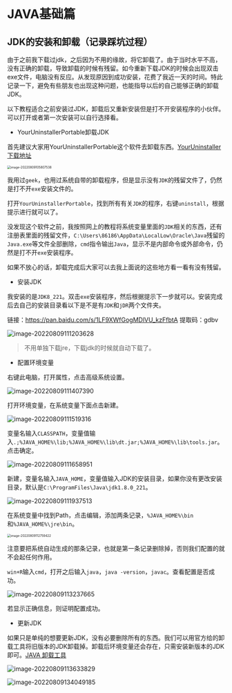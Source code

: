 # JAVA基础篇

## JDK的安装和卸载（记录踩坑过程）

由于之前我下载过jdk，之后因为不用的缘故，将它卸载了。由于当时水平不高，没有正确的卸载，导致卸载的时候有残留。如今重新下载JDK的时候会出现双击exe文件，电脑没有反应。从发现原因到成功安装，花费了我近一天的时间。特此记录一下，避免有些朋友也出现这种问题，也能指导以后的自己能够正确的卸载JDK。

以下教程适合之前安装过JDK，卸载后又重新安装但是打不开安装程序的小伙伴。可以打开或者第一次安装可以自行选择看。

* YourUninstallerPortable卸载JDK

首先建议大家用YourUninstallerPortable这个软件去卸载东西。[YourUninstaller下载地址](https://wwc.lanzouj.com/ifsfn030z3cj)

<img src="https://cdn.jsdelivr.net/gh/xubenshan/pic-blog@main/img/image-20220809105807538.png" alt="image-20220809105807538" style="zoom:50%;" />

我用过`geek`，也用过系统自带的卸载程序，但是显示没有`JDK`的残留文件了，仍然是打不开`exe`安装文件的。

打开`YourUninstallerPortable`，找到所有有关`JDK`的程序，右键`uninstall`，根据提示进行就可以了。

没发现这个软件之前，我按照网上的教程将系统变量里面的`JDK`相关的东西，还有注册表里面的残留文件，`C:\Users\86186\AppData\LocalLow\Oracle\Java`残留的`Java.exe`等文件全部删除，`cmd`指令输出`Java`，显示不是内部命令或外部命令，仍然是打不开`exe`安装程序。

如果不放心的话，卸载完成后大家可以去我上面说的这些地方看一看有没有残留。

* 安装JDK

我安装的是`JDK8_221`。双击`exe`安装程序，然后根据提示下一步就可以。安装完成后去自己的安装目录看以下是不是有`JDK`和`jDR`两个文件夹。

链接：https://pan.baidu.com/s/1LF9XWfGogMDlVU_kzFfbtA 
提取码：gdbv

![image-20220809111203628](https://cdn.jsdelivr.net/gh/xubenshan/pic-blog@main/img/image-20220809111203628.png)

> 不用单独下载jre，下载jdk的时候就自动下载了。

* 配置环境变量

右键此电脑，打开属性，点击高级系统设置。

![image-20220809111407390](https://cdn.jsdelivr.net/gh/xubenshan/pic-blog@main/img/image-20220809111407390.png)

打开环境变量，在系统变量下面点击新建。

![image-20220809111519316](https://cdn.jsdelivr.net/gh/xubenshan/pic-blog@main/img/image-20220809111519316.png)

变量名输入`CLASSPATH`，变量值输入`.;%JAVA_HOME%\lib;%JAVA_HOME%\lib\dt.jar;%JAVA_HOME%\lib\tools.jar`。点击确定。

![image-20220809111658951](https://cdn.jsdelivr.net/gh/xubenshan/pic-blog@main/img/image-20220809111658951.png)

新建，变量名输入`JAVA_HOME`，变量值输入JDK的安装目录，如果你没有更改安装目录，默认是`C:\ProgramFiles\Java\jdk1.8.0_221`。

![image-20220809111937513](https://cdn.jsdelivr.net/gh/xubenshan/pic-blog@main/img/image-20220809111937513.png)

在系统变量中找到Path，点击编辑，添加两条记录，`%JAVA_HOME%\bin` 和`%JAVA_HOME%\jre\bin`。

<img src="https://cdn.jsdelivr.net/gh/xubenshan/pic-blog@main/img/image-20220809112759422.png" alt="image-20220809112759422" style="zoom:50%;" />

注意要把系统自动生成的那条记录，也就是第一条记录删除掉，否则我们配置的就不会起任何作用。

`win+R`输入`cmd`，打开之后输入`java`，`java -version`，`javac`。查看配置是否成功。

![image-20220809113237665](https://cdn.jsdelivr.net/gh/xubenshan/pic-blog@main/img/image-20220809113237665.png)

若显示正确信息，则证明配置成功。

* 更新JDK

如果只是单纯的想要更新JDK，没有必要删除所有的东西。我们可以用官方给的卸载工具将旧版本的JDK卸载掉。卸载后环境变量还会存在，只需安装新版本的JDK即可。[JAVA 卸载工具](https://www.java.com/zh-CN/download/uninstalltool.jsp)

![image-20220809113633829](https://cdn.jsdelivr.net/gh/xubenshan/pic-blog@main/img/image-20220809113633829.png)

![image-20220809134049185](C:/Users/86186/AppData/Roaming/Typora/typora-user-images/image-20220809134049185.png)



